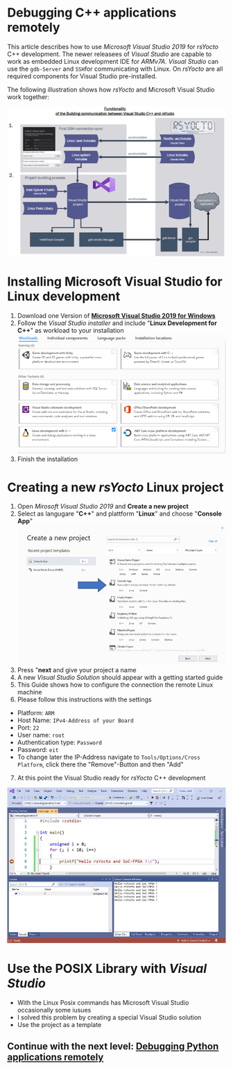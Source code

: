 #  Debugging C++ applications remotely
This article describes how to use *Microsoft Visual Studio 2019* for *rsYocto* C++ development. 
The newer releasees of *Visual Studio* are capable to work as embedded Linux development IDE for *ARMv7A*. *Visual Studio* can use the  `gdb-Server` and `SSH`for communicating with Linux.
On *rsYocto* are all required components for Visual Studio pre-installed. 

The following illustration shows how *rsYocto* and Microsoft Visual Studio work together:

![Alt text](IneractionRsYoctoVisalStudio.jpg?raw=true "rsYocto and Visual Studio")
<br>

# Installing Microsoft Visual Studio for Linux development
1. Download one Version of [**Microsoft Visual Studio 2019 for Windows**](https://visualstudio.microsoft.com/) 
2. Follow the *Visual Studio installer* and include "**Linux Development for C++**" as workload to your installation
![Alt text](VisualStudioInstalation.png?raw=true "Visual Studio installation")
3. Finish the installation

# Creating a new *rsYocto* Linux project
1. Open *Mirosoft Visual Studio 2019* and **Create a new project** 
2. Select as langugare "**C++**" and plattform "**Linux**" and choose "**Console App**"
![Alt text](VisulStudioCreateNewProject.jpg?raw=true "Create new Visual Studio Project")
3. Press "**next** and give your project a name
4. A new *Visual Studio Solution* should appear with a getting started guide
5. This Guide shows how to configure the connection the remote Linux machine
6. Please follow this instructions with the settings
  * Platform: `ARM`
  * Host Name: `IPv4-Address of your Board`
  * Port: `22`
  * User name: `root`
  * Authentication type: `Password`
  * Password: `eit`
  * To change later the IP-Address navigate to `Tools/Options/Cross Platform`, click there the "Remove"-Button and then "Add" 
 7. At this point the Visual Studio ready for *rsYocto* C++ development 
 
 ![Alt text](VisualStudioDemo.jpg?raw=true "rsYocto and Visual Studio Hello World")
 
 # Use the POSIX Library with *Visual Studio*
 * With the Linux Posix commands has Microsoft Visual Studio occasionally some iusues
 * I solved this problem by creating a special Visual Studio solution
 * Use the project as a template  

 ## Continue with the next level: [Debugging Python applications remotely](4_Python.md)
